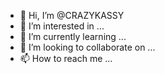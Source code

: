 - 👋 Hi, I’m @CRAZYKASSY
- 👀 I’m interested in ...
- 🌱 I’m currently learning ...
- 💞️ I’m looking to collaborate on ...
- 📫 How to reach me ...

<!---
CRAZYKASSY/CRAZYKASSY is a ✨ special ✨ repository because its `README.md` (this file) appears on your GitHub profile.
You can click the Preview link to take a look at your changes.
--->
